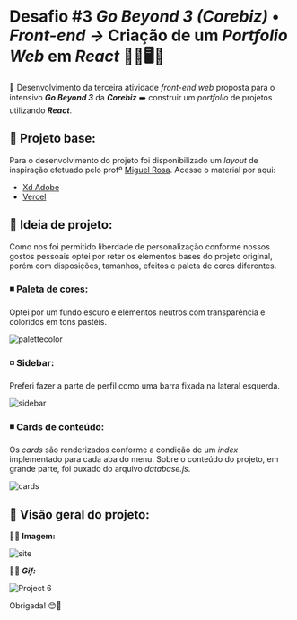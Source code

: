 # Desafio #3 ***Go Beyond 3 (Corebiz)*** **•** ***Front-end →*** Criação de um *Portfolio Web* em ***React*** :woman_technologist::desktop_computer::rocket:

🧁 Desenvolvimento da terceira atividade *front-end web* proposta para o intensivo ***Go Beyond 3*** da ***Corebiz*** ➡️ construir um *portfolio* de projetos utilizando ***React***.

## 🤍 **Projeto base:**

Para o desenvolvimento do projeto foi disponibilizado um *layout* de inspiração efetuado pelo profº [Miguel Rosa](https://github.com/miguel-rosa). Acesse o material por aqui:

- [Xd Adobe](https://xd.adobe.com/view/37061811-e3ad-4675-8ef5-d94bd7f2d4d6-6255/specs/) 
- [Vercel](https://gobeyond.vercel.app)

## 🖤 **Ideia de projeto:**

Como nos foi permitido liberdade de personalização conforme nossos gostos pessoais optei por reter os elementos bases do projeto original, porém com disposições, tamanhos, efeitos e paleta de cores diferentes.

### ◾ Paleta de cores:

Optei por um fundo escuro e elementos neutros com transparência e coloridos em tons pastéis.

![palettecolor](https://user-images.githubusercontent.com/72312529/133951302-8abcfa55-497e-4d79-8447-2b5317101fe5.png)

### ◽ Sidebar:

Preferi fazer a parte de perfil como uma barra fixada na lateral esquerda.

![sidebar](https://user-images.githubusercontent.com/72312529/133951316-f38f3c9e-3bcb-4d29-8c85-477fc6362308.png)

### ◾ Cards de conteúdo:

Os *cards* são renderizados conforme a condição de um *index* implementado para cada aba do menu. Sobre o conteúdo do projeto, em grande parte, foi puxado do arquivo *database.js*.

![cards](https://user-images.githubusercontent.com/72312529/133951310-a342f521-40a2-429b-8f60-0692e299ffe1.png)


## 🧡 Visão geral do projeto:

🔹🔸 **Imagem:**

![site](https://user-images.githubusercontent.com/72312529/133952250-c42ecef2-ee52-45a5-be16-37e073f14446.png)

🔹🔸 ***Gif:***

![Project 6](https://user-images.githubusercontent.com/72312529/133952283-050a14c2-22b1-4628-bb0c-72a440a2fbbb.gif)


Obrigada! 😊👄

